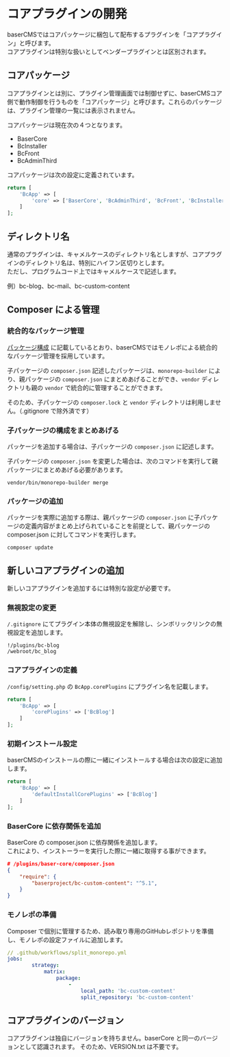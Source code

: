 # コアプラグインの開発

baserCMSではコアパッケージに梱包して配布するプラグインを「コアプラグイン」と呼びます。  
コアプラグインは特別な扱いとしてベンダープラグインとは区別されます。

## コアパッケージ
コアプラグインとは別に、プラグイン管理画面では制御せずに、baserCMSコア側で動作制御を行うものを「コアパッケージ」と呼びます。これらのパッケージは、プラグイン管理の一覧には表示されません。

コアパッケージは現在次の４つとなります。
- BaserCore
- BcInstaller
- BcFront
- BcAdminThird

コアパッケージは次の設定に定義されています。
```php
return [
    'BcApp' => [
        'core' => ['BaserCore', 'BcAdminThird', 'BcFront', 'BcInstaller'],
    ]
];        
```

## ディレクトリ名
通常のプラグインは、キャメルケースのディレクトリ名としますが、コアプラグインのディレクトリ名は、特別にハイフン区切りとします。  
ただし、プログラムコード上ではキャメルケースで記述します。

例）bc-blog、bc-mail、bc-custom-content

## Composer による管理
### 統合的なパッケージ管理
[パッケージ構成](../package/index) に記載しているとおり、baserCMSではモノレポによる統合的なパッケージ管理を採用しています。  

子パッケージの `composer.json` 記述したパッケージは、`monorepo-builder` により、親パッケージの `composer.json` にまとめあげることができ、`vendor` ディレクトリも親の `vendor` で統合的に管理することができます。

そのため、子パッケージの `composer.lock` と `vendor` ディレクトリは利用しません。（.gitignore で除外済です）

### 子パッケージの構成をまとめあげる
パッケージを追加する場合は、子パッケージの `composer.json` に記述します。

子パッケージの `composer.json` を変更した場合は、次のコマンドを実行して親パッケージにまとめあげる必要があります。

```shell
vendor/bin/monorepo-builder merge
```

### パッケージの追加
パッケージを実際に追加する際は、親パッケージの `composer.json` に子パッケージの定義内容がまとめ上げられていることを前提として、親パッケージの composer.json に対してコマンドを実行します。
 
```shell
composer update
```

## 新しいコアプラグインの追加
新しいコアプラグインを追加するには特別な設定が必要です。

### 無視設定の変更
`/.gitignore` にてプラグイン本体の無視設定を解除し、シンボリックリンクの無視設定を追加します。
```shell
!/plugins/bc-blog
/webroot/bc_blog
```

### コアプラグインの定義
`/config/setting.php` の `BcApp.corePlugins` にプラグイン名を記載します。
```php
return [
    'BcApp' => [
        'corePlugins' => ['BcBlog']
    ]
];
```

### 初期インストール設定
baserCMSのインストールの際に一緒にインストールする場合は次の設定に追加します。
```php
return [
    'BcApp' => [
        'defaultInstallCorePlugins' => ['BcBlog']
    ]
];
```

### BaserCore に依存関係を追加
BaserCore の composer.json に依存関係を追加します。  
これにより、インストーラーを実行した際に一緒に取得する事ができます。

```json
# /plugins/baser-core/composer.json
{
    "require": {
        "baserproject/bc-custom-content": "^5.1",
    }
}        
``` 



### モノレポの準備
Composer で個別に管理するため、読み取り専用のGitHubレポジトリを準備し、モノレポの設定ファイルに追加します。

```yml
// .github/workflows/split_monorepo.yml
jobs:
        strategy:
            matrix:
                package:
                    -
                        local_path: 'bc-custom-content'
                        split_repository: 'bc-custom-content'
```


## コアプラグインのバージョン
コアプラグインは独自にバージョンを持ちません。baserCore と同一のバージョンとして認識されます。
そのため、VERSION.txt は不要です。

